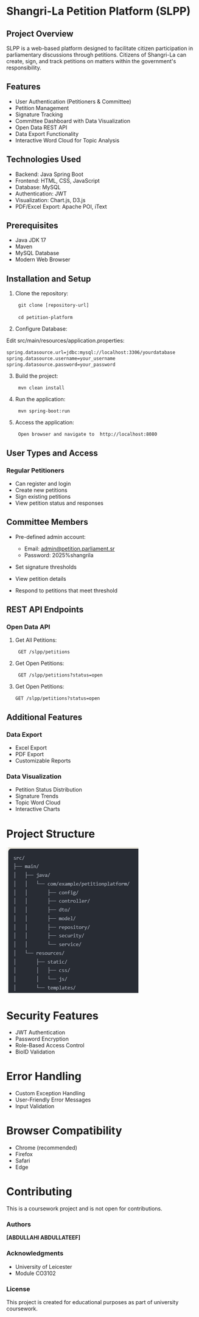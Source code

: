 # Shangri-La Petition Platform (SLPP)

## Project Overview
SLPP is a web-based platform designed to facilitate citizen participation in parliamentary discussions through petitions. Citizens of Shangri-La can create, sign, and track petitions on matters within the government's responsibility.

## Features
- User Authentication (Petitioners & Committee)
- Petition Management
- Signature Tracking
- Committee Dashboard with Data Visualization
- Open Data REST API
- Data Export Functionality
- Interactive Word Cloud for Topic Analysis

## Technologies Used
- Backend: Java Spring Boot
- Frontend: HTML, CSS, JavaScript
- Database: MySQL
- Authentication: JWT
- Visualization: Chart.js, D3.js
- PDF/Excel Export: Apache POI, iText

## Prerequisites
- Java JDK 17
- Maven
- MySQL Database
- Modern Web Browser

## Installation and Setup
1. Clone the repository:

        git clone [repository-url]

        cd petition-platform

2. Configure Database:

Edit src/main/resources/application.properties:

    spring.datasource.url=jdbc:mysql://localhost:3306/yourdatabase
    spring.datasource.username=your_username
    spring.datasource.password=your_password

3. Build the project:
   
        mvn clean install
4. Run the application:
   
        mvn spring-boot:run
5. Access the application:

        Open browser and navigate to  http://localhost:8080

## **User Types and Access**

### Regular Petitioners

* Can register and login
* Create new petitions
* Sign existing petitions
* View petition status and responses

## Committee Members

* Pre-defined admin account:

  * Email: admin@petition.parliament.sr
  * Password: 2025%shangrila
  

* Set signature thresholds
* View petition details
* Respond to petitions that meet threshold

## REST API Endpoints

### Open Data API

1. Get All Petitions:

        GET /slpp/petitions
2. Get Open Petitions:
   
        GET /slpp/petitions?status=open
3. Get Open Petitions:

       GET /slpp/petitions?status=open

## Additional Features

### Data Export

* Excel Export
* PDF Export
* Customizable Reports

### Data Visualization

* Petition Status Distribution
* Signature Trends
* Topic Word Cloud
* Interactive Charts

# Project Structure
![img.png](img.png)

# Security Features

* JWT Authentication
* Password Encryption
* Role-Based Access Control
* BioID Validation

# Error Handling

* Custom Exception Handling
* User-Friendly Error Messages
* Input Validation

# Browser Compatibility

* Chrome (recommended)
* Firefox
* Safari
* Edge


# **Contributing**
This is a coursework project and is not open for contributions.

### Authors

**[ABDULLAHI ABDULLATEEF]**

### Acknowledgments

* University of Leicester
* Module CO3102

### **License**

This project is created for educational purposes as part of university coursework.